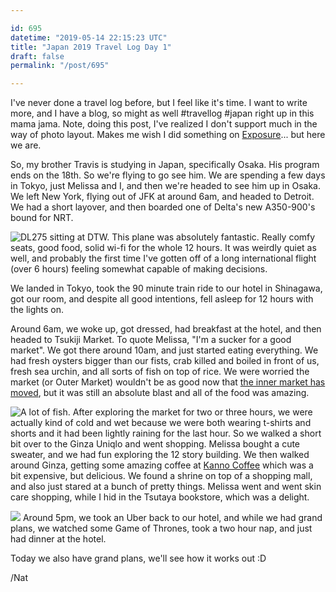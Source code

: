 ```yaml
---

id: 695
datetime: "2019-05-14 22:15:23 UTC"
title: "Japan 2019 Travel Log Day 1"
draft: false
permalink: "/post/695"

---
```


I've never done a travel log before, but I feel like it's time. I want to write more, and I have a blog, so might as well #travellog #japan right up in this mama jama. Note, doing this post, I've realized I don't support much in the way of photo layout. Makes me wish I did something on [Exposure](https://exposure.co/)... but here we are. 

So, my brother Travis is studying in Japan, specifically Osaka. His program ends on the 18th. So we're flying to go see him. We are spending a few days in Tokyo, just Melissa and I, and then we're headed to see him up in Osaka. We left New York, flying out of JFK at around 6am, and headed to Detroit. We had a short layover, and then boarded one of Delta's new A350\-900's bound for NRT. 

![DL275 sitting at DTW.](https://storage.googleapis.com/icco-cloud/photos/2019/14991651-fb45-48c7-aef2-a2d570eb854c.jpg)
This plane was absolutely fantastic. Really comfy seats, good food, solid wi\-fi for the whole 12 hours. It was weirdly quiet as well, and probably the first time I've gotten off of a long international flight \(over 6 hours\) feeling somewhat capable of making decisions.

We landed in Tokyo, took the 90 minute train ride to our hotel in Shinagawa, got our room, and despite all good intentions, fell asleep for 12 hours with the lights on.

Around 6am, we woke up, got dressed, had breakfast at the hotel, and then headed to Tsukiji Market. To quote Melissa, "I'm a sucker for a good market". We got there around 10am, and just started eating everything. We had fresh oysters bigger than our fists, crab killed and boiled in front of us, fresh sea urchin, and all sorts of fish on top of rice. We were worried the market \(or Outer Market\) wouldn't be as good now that [the inner market has moved](https://jw-webmagazine.com/tsukiji-fish-market-is-finally-moving-in-2018-4492bd26a0e4), but it was still an absolute blast and all of the food was amazing.


![A lot of fish.](https://storage.googleapis.com/icco-cloud/photos/2019/40500381-2815-4e6d-8a73-b2d119b6de0a.png)
After exploring the market for two or three hours, we were actually kind of cold and wet because we were both wearing t\-shirts and shorts and it had been lightly raining for the last hour. So we walked a short bit over to the Ginza Uniqlo and went shopping. Melissa bought a cute sweater, and we had fun exploring the 12 story building. We then walked around Ginza, getting some amazing coffee at [Kanno Coffee](https://www.kannocoffee.com/cafe/) which was a bit expensive, but delicious. We found a shrine on top of a shopping mall, and also just stared at a bunch of pretty things. Melissa went and went skin care shopping, while I hid in the Tsutaya bookstore, which was a delight.

![](https://storage.googleapis.com/icco-cloud/photos/2019/29f45df9-ea19-4064-9422-91c3a00e9edb.jpg)
Around 5pm, we took an Uber back to our hotel, and while we had grand plans, we watched some Game of Thrones, took a two hour nap, and just had dinner at the hotel.

Today we also have grand plans, we'll see how it works out :D

/Nat
